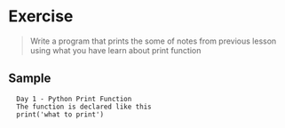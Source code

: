 # Exercise

> Write a program that prints the some of notes from previous lesson using what you have learn about print function

## Sample

```
  Day 1 - Python Print Function
  The function is declared like this
  print('what to print')

```
